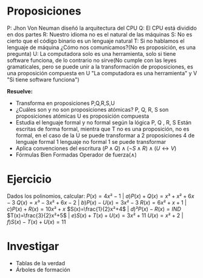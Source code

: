 # Proposiciones
P: Jhon Von Neuman diseñó la arquitectura del CPU
Q: El CPU está dividido en dos partes
R: Nuestro idioma no es el natural de las máquinas
S: No es cierto que el código binario es un lenguaje natural
T: Si no hablamos el lenguaje de máquina ¿Cómo nos comunicamos?(No es proposición, es una pregunta)
U: La computadora solo es una herramienta, solo si tiene software funciona, de lo contrario no sirve(No cumple con las leyes gramaticales, pero se puede unir a la transformación de proposiciones, es una proposición compuesta en U "La computadora es una herramienta" y V "Si tiene software funciona")

**Resuelve:**
- Transforma en proposiciones
	P,Q,R,S,U
-  ¿Cuáles son y no son proposiciones atómicas?
	P, Q, R, S son proposiciones atómicas
	U es proposición compuesta
- Estudia el lenguaje formal y no formal según la lógica
	P, Q , R, S Están escritas de forma formal, mientra que T no es una proposición, no es formal, en el caso de la U se puede transformar a 2 proposiciones
	4 de lenguaje formal
	1 lenguaje no formal
	1 se puede transformar
- Aplica convenciones del escritura
	$(P\land Q)\land (\neg S\land R )\land (U\leftrightarrow V)$
- Fórmulas Bien Formadas
	Operador de fuerza($\land$)

# Ejercicio 
Dados los polinomios, calcular:
$P(x)=4x²-1$                              | $a) P(x)+Q(x)=x³+x²+6x-3$ 
$Q(x)= x³ -3x²+6x-2$              | $b) P(x)-U(x)=3x²-3$
$R(x)=6x²+x+1$                       | $c) P(x)+R(x)= 10x²+x$
$S(x)=\frac{1}{2}x²+4$                             | $d) ²P(x)-R(x)=IND$
$T(x)=\frac{3}{2}x²+5$                             | $e) S(x)+T(x)+U(x)=3x²+11$
$U(x)=x²+2$                               | $f) S(x)-T(x)+U(x)=11$

# Investigar
- Tablas de la verdad
- Árboles de formación